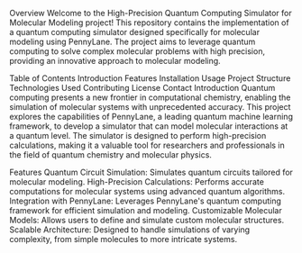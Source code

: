 Overview
Welcome to the High-Precision Quantum Computing Simulator for Molecular Modeling project! This repository contains the implementation of a quantum computing simulator designed specifically for molecular modeling using PennyLane. The project aims to leverage quantum computing to solve complex molecular problems with high precision, providing an innovative approach to molecular modeling.

Table of Contents
Introduction
Features
Installation
Usage
Project Structure
Technologies Used
Contributing
License
Contact
Introduction
Quantum computing presents a new frontier in computational chemistry, enabling the simulation of molecular systems with unprecedented accuracy. This project explores the capabilities of PennyLane, a leading quantum machine learning framework, to develop a simulator that can model molecular interactions at a quantum level. The simulator is designed to perform high-precision calculations, making it a valuable tool for researchers and professionals in the field of quantum chemistry and molecular physics.

Features
Quantum Circuit Simulation: Simulates quantum circuits tailored for molecular modeling.
High-Precision Calculations: Performs accurate computations for molecular systems using advanced quantum algorithms.
Integration with PennyLane: Leverages PennyLane's quantum computing framework for efficient simulation and modeling.
Customizable Molecular Models: Allows users to define and simulate custom molecular structures.
Scalable Architecture: Designed to handle simulations of varying complexity, from simple molecules to more intricate systems.
